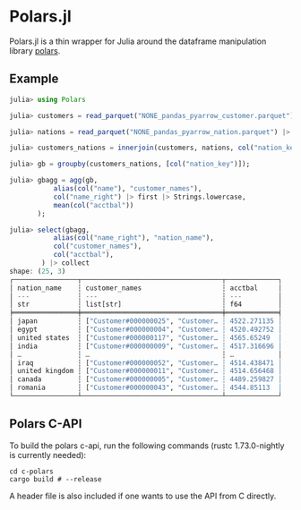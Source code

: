 # Polars.jl

Polars.jl is a thin wrapper for Julia around the dataframe manipulation library [polars](https://github.com/pola-rs/polars).

## Example

```julia
julia> using Polars

julia> customers = read_parquet("NONE_pandas_pyarrow_customer.parquet") |> lazy;

julia> nations = read_parquet("NONE_pandas_pyarrow_nation.parquet") |> lazy;

julia> customers_nations = innerjoin(customers, nations, col("nation_key"));

julia> gb = groupby(customers_nations, [col("nation_key")]);

julia> gbagg = agg(gb,
           alias(col("name"), "customer_names"),
           col("name_right") |> first |> Strings.lowercase,
           mean(col("acctbal"))
       );

julia> select(gbagg,
           alias(col("name_right"), "nation_name"),
           col("customer_names"),
           col("acctbal"),
        ) |> collect
shape: (25, 3)
┌────────────────┬───────────────────────────────────┬─────────────┐
│ nation_name    ┆ customer_names                    ┆ acctbal     │
│ ---            ┆ ---                               ┆ ---         │
│ str            ┆ list[str]                         ┆ f64         │
╞════════════════╪═══════════════════════════════════╪═════════════╡
│ japan          ┆ ["Customer#000000025", "Customer… ┆ 4522.271135 │
│ egypt          ┆ ["Customer#000000004", "Customer… ┆ 4520.492752 │
│ united states  ┆ ["Customer#000000117", "Customer… ┆ 4565.65249  │
│ india          ┆ ["Customer#000000009", "Customer… ┆ 4517.316696 │
│ …              ┆ …                                 ┆ …           │
│ iraq           ┆ ["Customer#000000052", "Customer… ┆ 4514.438471 │
│ united kingdom ┆ ["Customer#000000011", "Customer… ┆ 4514.656468 │
│ canada         ┆ ["Customer#000000005", "Customer… ┆ 4489.259827 │
│ romania        ┆ ["Customer#000000043", "Customer… ┆ 4544.85113  │
└────────────────┴───────────────────────────────────┴─────────────┘
```

## Polars C-API

To build the polars c-api, run the following commands (rustc 1.73.0-nightly is currently needed):

```
cd c-polars
cargo build # --release
```

A header file is also included if one wants to use the API from C directly.
